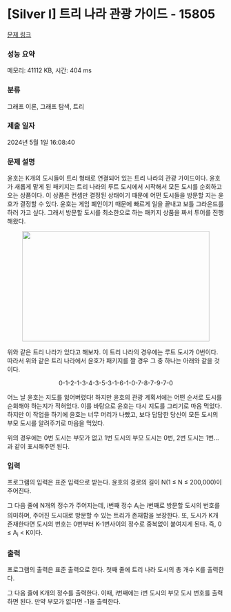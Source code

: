 # [Silver I] 트리 나라 관광 가이드 - 15805 

[문제 링크](https://www.acmicpc.net/problem/15805) 

### 성능 요약

메모리: 41112 KB, 시간: 404 ms

### 분류

그래프 이론, 그래프 탐색, 트리

### 제출 일자

2024년 5월 1일 16:08:40

### 문제 설명

<p>윤호는 K개의 도시들이 트리 형태로 연결되어 있는 트리 나라의 관광 가이드이다. 윤호가 새롭게 맡게 된 패키지는 트리 나라의 루트 도시에서 시작해서 모든 도시를 순회하고 오는 상품이다. 이 상품은 컨셉만 결정된 상태이기 때문에 어떤 도시들을 방문할 지는 윤호가 결정할 수 있다. 윤호는 게임 폐인이기 때문에 빠르게 일을 끝내고 보틀 그라운드를 하러 가고 싶다. 그래서 방문할 도시를 최소한으로 하는 패키지 상품을 짜서 투어를 진행해왔다.</p>

<p style="text-align: center;"><img alt="" src="https://onlinejudgeimages.s3-ap-northeast-1.amazonaws.com/problem/15805/1.png" style="width: 434px; height: 256px;"></p>

<p>위와 같은 트리 나라가 있다고 해보자. 이 트리 나라의 경우에는 루트 도시가 0번이다. 따라서 위와 같은 트리 나라에서 윤호가 패키지를 짤 경우 그 중 하나는 아래와 같을 것이다.</p>

<p style="text-align: center;">0-1-2-1-3-4-3-5-3-1-6-1-0-7-8-7-9-7-0</p>

<p>어느 날 윤호는 지도를 잃어버렸다! 하지만 윤호의 관광 계획서에는 어떤 순서로 도시를 순회해야 하는지가 적혀있다. 이를 바탕으로 윤호는 다시 지도를 그리기로 마음 먹었다. 하지만 이 작업을 하기에 윤호는 너무 머리가 나빴고, 보다 답답한 당신이 모든 도시의 부모 도시를 알려주기로 마음을 먹었다.</p>

<p>위의 경우에는 0번 도시는 부모가 없고 1번 도시의 부모 도시는 0번, 2번 도시는 1번... 과 같이 표시해주면 된다. </p>

### 입력 

 <p>프로그램의 입력은 표준 입력으로 받는다. 윤호의 경로의 길이 N(1 ≤ N ≤ 200,000)이 주어진다.</p>

<p>그 다음 줄에 N개의 정수가 주어지는데, i번째 정수 A<sub>i</sub>는 i번째로 방문할 도시의 번호를 의미하며, 주어진 도시대로 방문할 수 있는 트리가 존재함을 보장한다. 또, 도시가 K개 존재한다면 도시의 번호는 0번부터 K-1번사이의 정수로 중복없이 붙여지게 된다. 즉, 0 ≤ A<sub>i</sub> < K이다.</p>

### 출력 

 <p>프로그램의 출력은 표준 출력으로 한다. 첫째 줄에 트리 나라 도시의 총 개수 K를 출력한다. </p>

<p>그 다음 줄에 K개의 정수를 출력한다. 이때, i번째에는 i번 도시의 부모 도시 번호를 출력하면 된다. 만약 부모가 없다면 -1을 출력한다.</p>

